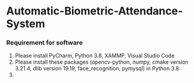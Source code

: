 # Automatic-Biometric-Attendance-System

### Requirement for software
1. Please install PyCharm, Python 3.8, XAMMP, Visual Studio Code
2. Please install these packages (opencv-python, numpy, cmake version 3.21.4, dlib version 19.19, face_recognition, pymysql) in Python 3.8: 
3. 

